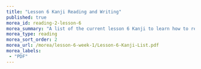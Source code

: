 ```yaml
---
title: "Lesson 6 Kanji Reading and Writing"
published: true
morea_id: reading-2-lesson-6
morea_summary: "A list of the current lesson 6 Kanji to learn how to read and write"
morea_type: reading
morea_sort_order: 2
morea_url: /morea/lesson-6-week-1/Lesson-6-Kanji-List.pdf
morea_labels:
 - "PDF"
---
```

